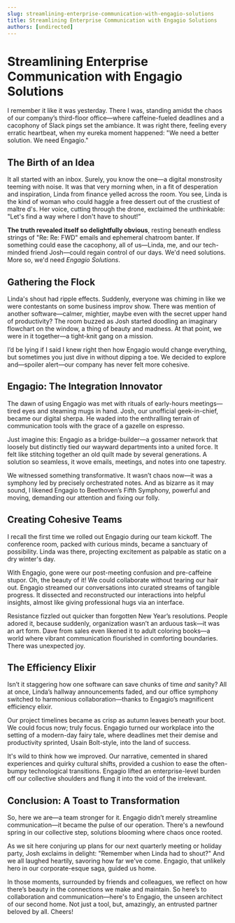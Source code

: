 ```yaml
---
slug: streamlining-enterprise-communication-with-engagio-solutions
title: Streamlining Enterprise Communication with Engagio Solutions
authors: [undirected]
---
```



# Streamlining Enterprise Communication with Engagio Solutions

I remember it like it was yesterday. There I was, standing amidst the chaos of our company’s third-floor office—where caffeine-fueled deadlines and a cacophony of Slack pings set the ambiance. It was right there, feeling every erratic heartbeat, when my eureka moment happened: "We need a better solution. We need Engagio."

## The Birth of an Idea

It all started with an inbox. Surely, you know the one—a digital monstrosity teeming with noise. It was that very morning when, in a fit of desperation and inspiration, Linda from finance yelled across the room. You see, Linda is the kind of woman who could haggle a free dessert out of the crustiest of maître d's. Her voice, cutting through the drone, exclaimed the unthinkable: "Let's find a way where I don't have to shout!”

**The truth revealed itself so delightfully obvious**, resting beneath endless strings of "Re: Re: FWD" emails and ephemeral chatroom banter. If something could ease the cacophony, all of us—Linda, me, and our tech-minded friend Josh—could regain control of our days. We'd need solutions. More so, we'd need *Engagio Solutions*.

## Gathering the Flock

Linda's shout had ripple effects. Suddenly, everyone was chiming in like we were contestants on some business improv show. There was mention of another software—calmer, mightier, maybe even with the secret upper hand of productivity? The room buzzed as Josh started doodling an imaginary flowchart on the window, a thing of beauty and madness. At that point, we were in it together—a tight-knit gang on a mission.

I’d be lying if I said I knew right then how Engagio would change everything, but sometimes you just dive in without dipping a toe. We decided to explore and—spoiler alert—our company has never felt more cohesive.

## Engagio: The Integration Innovator

The dawn of using Engagio was met with rituals of early-hours meetings—tired eyes and steaming mugs in hand. Josh, our unofficial geek-in-chief, became our digital sherpa. He waded into the enthralling terrain of communication tools with the grace of a gazelle on espresso.

Just imagine this: Engagio as a bridge-builder—a gossamer network that loosely but distinctly tied our wayward departments into a united force. It felt like stitching together an old quilt made by several generations. A solution so seamless, it wove emails, meetings, and notes into one tapestry.

We witnessed something transformative. It wasn’t chaos now—it was a symphony led by precisely orchestrated notes. And as bizarre as it may sound, I likened Engagio to Beethoven’s Fifth Symphony, powerful and moving, demanding our attention and fixing our folly.

## Creating Cohesive Teams

I recall the first time we rolled out Engagio during our team kickoff. The conference room, packed with curious minds, became a sanctuary of possibility. Linda was there, projecting excitement as palpable as static on a dry winter's day.

With Engagio, gone were our post-meeting confusion and pre-caffeine stupor. Oh, the beauty of it! We could collaborate without tearing our hair out. Engagio streamed our conversations into curated streams of tangible progress. It dissected and reconstructed our interactions into helpful insights, almost like giving professional hugs via an interface.

Resistance fizzled out quicker than forgotten New Year’s resolutions. People adored it, because suddenly, organization wasn’t an arduous task—it was an art form. Dave from sales even likened it to adult coloring books—a world where vibrant communication flourished in comforting boundaries. There was unexpected joy.

## The Efficiency Elixir

Isn’t it staggering how one software can save chunks of time *and* sanity? All at once, Linda’s hallway announcements faded, and our office symphony switched to harmonious collaboration—thanks to Engagio’s magnificent efficiency elixir.

Our project timelines became as crisp as autumn leaves beneath your boot. We could focus now; truly focus. Engagio turned our workplace into the setting of a modern-day fairy tale, where deadlines met their demise and productivity sprinted, Usain Bolt-style, into the land of success.

It's wild to think how we improved. Our narrative, cemented in shared experiences and quirky cultural shifts, provided a cushion to ease the often-bumpy technological transitions. Engagio lifted an enterprise-level burden off our collective shoulders and flung it into the void of the irrelevant.

## Conclusion: A Toast to Transformation

So, here we are—a team stronger for it. Engagio didn’t merely streamline communication—it became the pulse of our operation. There's a newfound spring in our collective step, solutions blooming where chaos once rooted.

As we sit here conjuring up plans for our next quarterly meeting or holiday party, Josh exclaims in delight: "Remember when Linda had to shout?" And we all laughed heartily, savoring how far we've come. Engagio, that unlikely hero in our corporate-esque saga, guided us home.

In those moments, surrounded by friends and colleagues, we reflect on how there’s beauty in the connections we make and maintain. So here’s to collaboration and communication—here's to Engagio, the unseen architect of our second home. Not just a tool, but, amazingly, an entrusted partner beloved by all. Cheers!